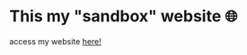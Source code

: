 # This my "sandbox" website 🌐

access my website <a target="_blank" href="https://orzigelboim-dy.github.io/sandbox-dy/">here!</a>


